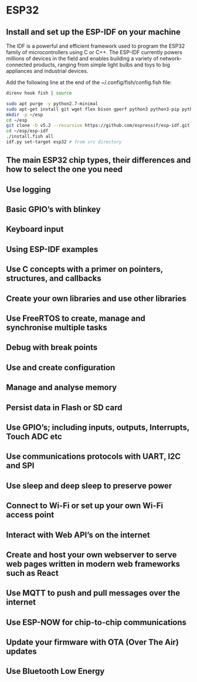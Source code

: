 # ESP32

## Install and set up the ESP-IDF on your machine

The IDF is a powerful and efficient framework used to program the
ESP32 family of microcontrollers
using C or C++. The ESP-IDF currently powers millions of devices in the field and enables building
a variety of network-connected products, ranging from simple light bulbs and toys to big appliances
and industrial devices.

Add the following line at the end of the ~/.config/fish/config.fish file:

```sh
direnv hook fish | source
```

```sh
sudo apt purge -y python2.7-minimal
sudo apt-get install git wget flex bison gperf python3 python3-pip python3-venv cmake ninja-build ccache libffi-dev libssl-dev dfu-util libusb-1.0-0 python3-full
mkdir -p ~/esp
cd ~/esp
git clone -b v5.2 --recursive https://github.com/espressif/esp-idf.git
cd ~/esp/esp-idf
./install.fish all
idf.py set-target esp32 # from src directory
```

## The main ESP32 chip types, their differences and how to select the one you need

## Use logging

## Basic GPIO’s with blinkey

## Keyboard input

## Using ESP-IDF examples

## Use C concepts with a primer on pointers, structures, and callbacks

## Create your own libraries and use other libraries

## Use FreeRTOS to create, manage and synchronise multiple tasks

## Debug with break points

## Use and create configuration

## Manage and analyse memory

## Persist data in Flash or SD card

## Use GPIO’s; including inputs, outputs, Interrupts, Touch ADC etc

## Use communications protocols with UART, I2C and SPI

## Use sleep and deep sleep to preserve power

## Connect to Wi-Fi or set up your own Wi-Fi access point

## Interact with Web API’s on the internet

## Create and host your own webserver to serve web pages written in modern web frameworks such as React

## Use MQTT to push and pull messages over the internet

## Use ESP-NOW for chip-to-chip communications

## Update your firmware with OTA (Over The Air) updates

## Use Bluetooth Low Energy